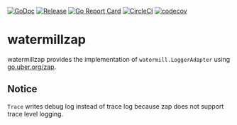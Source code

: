 [![GoDoc](https://godoc.org/github.com/garsue/watermillzap?status.svg)](https://godoc.org/github.com/garsue/watermillzap)
[![Release](https://img.shields.io/github/release/garsue/watermillzap.svg)](https://github.com/garsue/watermillzap/releases/latest)
[![Go Report Card](https://goreportcard.com/badge/github.com/garsue/watermillzap)](https://goreportcard.com/report/github.com/garsue/watermillzap)
[![CircleCI](https://circleci.com/gh/garsue/watermillzap.svg?style=svg)](https://circleci.com/gh/garsue/watermillzap)
[![codecov](https://codecov.io/gh/garsue/watermillzap/branch/master/graph/badge.svg)](https://codecov.io/gh/garsue/watermillzap)

# watermillzap

watermillzap provides the implementation of `watermill.LoggerAdapter` using [go.uber.org/zap](https://github.com/uber-go/zap).

## Notice

`Trace` writes debug log instead of trace log because zap does not support trace level logging.
